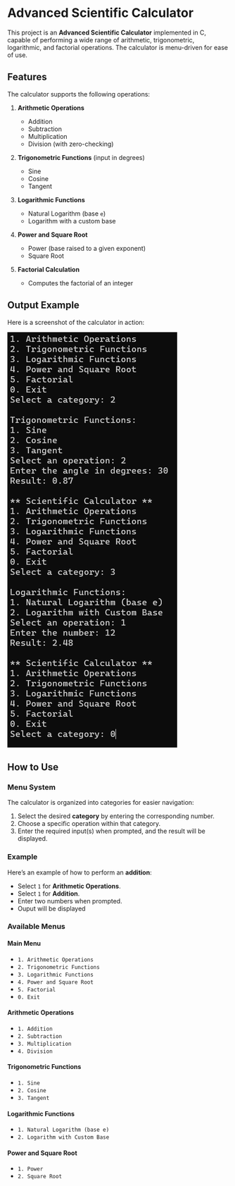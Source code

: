# Advanced Scientific Calculator

This project is an **Advanced Scientific Calculator** implemented in C, capable of performing a wide range of arithmetic, trigonometric, logarithmic, and factorial operations. The calculator is menu-driven for ease of use.

## Features

The calculator supports the following operations:

1. **Arithmetic Operations**
   - Addition
   - Subtraction
   - Multiplication
   - Division (with zero-checking)
   
2. **Trigonometric Functions** (input in degrees)
   - Sine
   - Cosine
   - Tangent
   
3. **Logarithmic Functions**
   - Natural Logarithm (base `e`)
   - Logarithm with a custom base

4. **Power and Square Root**
   - Power (base raised to a given exponent)
   - Square Root

5. **Factorial Calculation**
   - Computes the factorial of an integer
  
## Output Example

Here is a screenshot of the calculator in action:

![Calculator Output](output.png)

## How to Use

### Menu System

The calculator is organized into categories for easier navigation:

1. Select the desired **category** by entering the corresponding number.
2. Choose a specific operation within that category.
3. Enter the required input(s) when prompted, and the result will be displayed.

### Example

Here’s an example of how to perform an **addition**:

- Select `1` for **Arithmetic Operations**.
- Select `1` for **Addition**.
- Enter two numbers when prompted.
- Ouput will be displayed

### Available Menus

#### Main Menu
- `1. Arithmetic Operations`
- `2. Trigonometric Functions`
- `3. Logarithmic Functions`
- `4. Power and Square Root`
- `5. Factorial`
- `0. Exit`

#### Arithmetic Operations
- `1. Addition`
- `2. Subtraction`
- `3. Multiplication`
- `4. Division`

#### Trigonometric Functions
- `1. Sine`
- `2. Cosine`
- `3. Tangent`

#### Logarithmic Functions
- `1. Natural Logarithm (base e)`
- `2. Logarithm with Custom Base`

#### Power and Square Root
- `1. Power`
- `2. Square Root`
